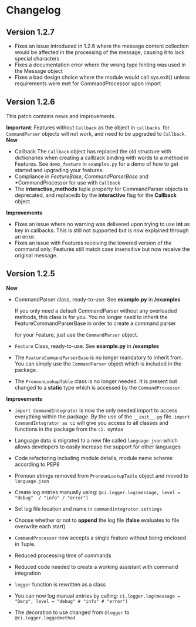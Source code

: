 
# Changelog

##  Version 1.2.7

* Fixes an issue introduced in 1.2.6 where the message content collection would be affected in the processing of the message, causing it to lack special characters
* Fixes a documentation error where the wrong type hinting was used in the Message object
* Fixes a bad design choice where the module would call sys.exit() unless requirements were met for CommandProcessor upon import


##  Version 1.2.6

This patch contains news and improvements.

**Important**: Features without `Callback` as the object in `callbacks `for `CommandParser` objects will not work, and need to be upgraded to `Callback`.
**New**
* Callback 
The `Callback` object has replaced the old structure with dictionaries when creating a callback binding with words to a method in Features. See `demo_feature` in `examples.py` for a demo of how to get started and upgrading your features.
* Compliance in *FeatureBase*, *CommandParserBase* and *CommandProcessor for use with `Callback`
* The **interactive_methods** tuple property for CommandParser objects is deprecated, and replacedb by the **interactive** flag for the **Callback** object.

**Improvements**
* Fixes an issue where no warning was delivered upon trying to use **int** as key in callbacks. This is still not supported but is now explained through an error.
* Fixes an issue with Features receiving the lowered version of the command only. Features still match case insensitive but now receive the original message.

##  Version 1.2.5

**New**

* CommandParser class, ready-to-use. See **example.py** in **/examples** 

  If you only need a default CommandParser without any overloaded methods, this class is for you.
  You no longer need to inherit the FeatureCommandParserBase in order to create a command parser

  for your Feature, just use the `CommandParser` object.
  
* `Feature` Class, ready-to-use. See **example.py** in **/examples** 

* The `FeatureCommandParserBase` is no longer mandatory to inherit from. You can simply use the `CommandParser` object which is included in the package.
  
* The `PronounLookupTable` class is no longer needed. It is present but changed to a **static** type which is accessed by the `CommandProcessor`.
  

**Improvements**

* `import CommandIntegrator` is now the only needed import to access everything within the package. By the use of the `__init__.py` file. `import CommandIntegrator as ci` will give you access to all classes and functions in the package from the `ci.` syntax


* Language data is migrated to a new file called `language.json` which allows developers to easily increase the support for other languages
* Code refactoring including module details, module name scheme according to PEP8
* Pronoun strings removed from `PronounLookupTable` object and moved to `language.json` 
*  Create log entries manually using:
   `@ci.logger.log(message, level = "debug"  / "info" / "error")`
* Set log file location and name in `commandintegrator.settings`
  
* Choose whether or not to **append** the log file (**false** evaluates to file overwrite each start)
* `CommandProcessor` now accepts a single feature without being enclosed in Tuple.
* Reduced processing time of commands
* Reduced code needed to create a working assistant with command integration 
* `logger` function is rewritten as a class
* You can now log manual entries by calling:
   `ci.logger.log(message = "Derp", level = "debug" # "info" # "error")`
* The decoration to use changed from `@logger` to `@ci.logger.loggedmethod`
